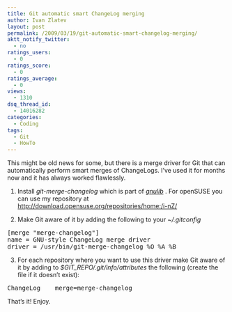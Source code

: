 ```yaml
---
title: Git automatic smart ChangeLog merging
author: Ivan Zlatev
layout: post
permalink: /2009/03/19/git-automatic-smart-changelog-merging/
aktt_notify_twitter:
  - no
ratings_users:
  - 0
ratings_score:
  - 0
ratings_average:
  - 0
views:
  - 1310
dsq_thread_id:
  - 14016282
categories:
  - Coding
tags:
  - Git
  - HowTo
---
```

This might be old news for some, but there is a merge driver for Git that can automatically perform smart merges of ChangeLogs. I&#8217;ve used it for months now and it has always worked flawlessly.

1) Install *git-merge-changelog* which is part of [*gnulib*][1] . For openSUSE you can use my repository at <http://download.opensuse.org/repositories/home:/i-nZ/>

2) Make Git aware of it by adding the following to your *~/.gitconfig*

<pre>[merge "merge-changelog"]
name = GNU-style ChangeLog merge driver
driver = /usr/bin/git-merge-changelog %O %A %B</pre>

3) For each repository where you want to use this driver make Git aware of it by adding to *$GIT_REPO/.git/info/attributes* the following (create the file if it doesn&#8217;t exist):

<pre>ChangeLog    merge=merge-changelog</pre>

That&#8217;s it! Enjoy.

 [1]: http://www.gnu.org/software/gnulib/